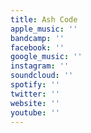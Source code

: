 ```yaml
---
title: Ash Code
apple_music: ''
bandcamp: ''
facebook: ''
google_music: ''
instagram: ''
soundcloud: ''
spotify: ''
twitter: ''
website: ''
youtube: ''
---
```


